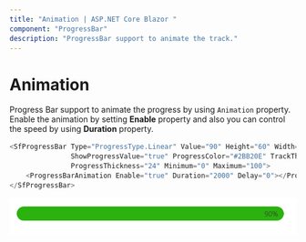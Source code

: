 ```yaml
---
title: "Animation | ASP.NET Core Blazor "
component: "ProgressBar"
description: "ProgressBar support to animate the track."
---
```


# Animation

<!-- markdownlint-disable MD033 -->

Progress Bar support to animate the progress by using `Animation` property. Enable the animation by setting **Enable** property and also you can control the speed by using **Duration** property.

```csharp
<SfProgressBar Type="ProgressType.Linear" Value="90" Height="60" Width="90%" TrackColor="#FFFFFF"
               ShowProgressValue="true" ProgressColor="#2BB20E" TrackThickness="24" CornerRadius="CornerType.Round"
               ProgressThickness="24" Minimum="0" Maximum="100">
    <ProgressBarAnimation Enable="true" Duration="2000" Delay="0"></ProgressBarAnimation>
</SfProgressBar>
```

![progress bar](images/animation.png)